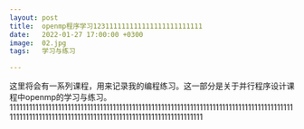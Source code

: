 ```yaml
---
layout: post  
title:  openmp程序学习123111111111111111111111111
date:   2022-01-27 17:00:00 +0300
image:  02.jpg
tags:   学习与练习

---
```


这里将会有一系列课程，用来记录我的编程练习。这一部分是关于并行程序设计课程中openmp的学习与练习。1111111111111111111111111111111111111111111111111111111111111111111111111111111111111111111111111111111111111111111111111111111111111111111111111111
